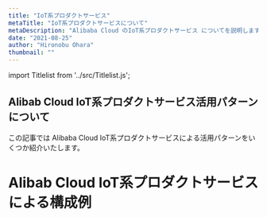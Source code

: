 ```yaml
---
title: "IoT系プロダクトサービス"
metaTitle: "IoT系プロダクトサービスについて"
metaDescription: "Alibaba Cloud のIoT系プロダクトサービス についてを説明します"
date: "2021-08-25"
author: "Hironobu Ohara"
thumbnail: ""
---
```



import Titlelist from '../src/Titlelist.js';


<!-- 
query MyQuery {
  allMarkdownRemark(
    filter: {fileAbsolutePath: {regex: "/usecase-iot/"}}
    sort: {fields: fileAbsolutePath, order: ASC}
  ) {
    nodes {
      frontmatter {
        title
        metaTitle
        metaDescription
        date(formatString: "yyyy/MM/DD")
        author       
      }
      fileAbsolutePath
    }
  }
}
-->

## Alibab Cloud IoT系プロダクトサービス活用パターンについて

この記事では Alibaba Cloud IoT系プロダクトサービスによる活用パターンをいくつか紹介いたします。

# Alibab Cloud IoT系プロダクトサービスによる構成例


<Titlelist 
    metaTitle="IoT Platform MQTT通信方法"
    metaDescription="Alibaba Cloud IoT Platform入門　MQTT通信してみた"
    url="https://sbopsv.github.io/cloud-tech/usecase-iot/IOT_001_MQTT"
    imageurl="https://raw.githubusercontent.com/sbopsv/cloud-tech/master/content/usecase-iot/IoT_Platform_images_17680117127207100000/20190625140901.png"
    date="2019/06/25"
    author="SBC engineer blog"
/>


<Titlelist 
    metaTitle="IoT Platform接続方法"
    metaDescription="Alibaba Cloud  IoT Platformに接続してみました"
    url="https://sbopsv.github.io/cloud-tech/usecase-iot/IOT_002_connected_IoT_Platform"
    imageurl="https://raw.githubusercontent.com/sbopsv/cloud-tech/master/content/usecase-iot/IoT_Platform_images_26006613500633700/20200121092346.png"
    date="2020/01/21"
    author="SBC engineer blog"
/>

<Titlelist 
    metaTitle="IoT Platform Rule Engineの紹介"
    metaDescription="IoT Platformのルールエンジンについて"
    url="https://sbopsv.github.io/cloud-tech/usecase-iot/IOT_003_IoT_PF-Rule-Engine"
    imageurl="https://raw.githubusercontent.com/sbopsv/cloud-tech/master/content/usecase-iot/IoT_Platform_images_26006613507773200/20200212144842.png"
    date="2020/02/12"
    author="SBC engineer blog"
/>

<Titlelist 
    metaTitle="Arduino+Linebotスマートホーム"
    metaDescription="Arduino + Alibaba IoT Platform + Linebotで擬似スマートホームを実現する"
    url="https://sbopsv.github.io/cloud-tech/usecase-iot/IOT_004_Arduino_IoT_PF_Linebo"
    imageurl="https://raw.githubusercontent.com/sbopsv/cloud-tech/master/content/usecase-iot/IoT_Platform_images_26006613529396500/20200303173314.png"
    date="2020/03/05"
    author="SBC engineer blog"
/>

<Titlelist 
    metaTitle="Raspberry pi連携開発方法_Part1"
    metaDescription="IoT StudioでRaspberry piに基づいてワンストップ開発を試して見た(前編)"
    url="https://sbopsv.github.io/cloud-tech/usecase-iot/IOT_006_RaspberryPi_part1"
    imageurl="https://raw.githubusercontent.com/sbopsv/cloud-tech/master/content/usecase-iot/IoT_Platform_images_26006613543155600/20200331023643.png"
    date="2020/03/31"
    author="sbc_fengqi"
/>

<Titlelist 
    metaTitle="Raspberry pi連携開発方法_Part2"
    metaDescription="IoT StudioでRaspberry piに基づいてワンストップ開発を試して見た(後編)"
    url="https://sbopsv.github.io/cloud-tech/usecase-iot/IOT_007_RaspberryPi_part2"
    imageurl="https://raw.githubusercontent.com/sbopsv/cloud-tech/master/content/usecase-iot/IoT_Platform_images_26006613543250900/20200331220355.png"
    date="2020/03/31"
    author="sbc_fengqi"
/>

<Titlelist 
    metaTitle="IoT Studioで公開API作成方法"
    metaDescription="IoT Studioで公開APIを作ってみた"
    url="https://sbopsv.github.io/cloud-tech/usecase-iot/IOT_008_PublicAPI"
    imageurl="https://raw.githubusercontent.com/sbopsv/cloud-tech/master/content/usecase-iot/IoT_Platform_images_26006613634696805/20200930223058.png"
    date="2020/09/30"
    author="sbc_fengqi"
/>


<Titlelist 
    metaTitle="IoT StudioでWebページ作成"
    metaDescription="IoT StudioでWebページを作ってみました"
    url="https://sbopsv.github.io/cloud-tech/usecase-iot/IOT_009_IoT_Studio_Web"
    imageurl="https://raw.githubusercontent.com/sbopsv/cloud-tech/master/content/usecase-iot/IoT_Platform_images_26006613501570500/20200123165009.gif"
    date="2020/01/23"
    author="SBC engineer blog"
/>


<Titlelist 
    metaTitle="ArduinoからDataVへ可視化"
    metaDescription="IoTPlatformへArduinoからデータを送りDataVで可視化する"
    url="https://sbopsv.github.io/cloud-tech/usecase-iot/IOT_010_Arduino_DataV"
    imageurl="https://raw.githubusercontent.com/sbopsv/cloud-tech/master/content/usecase-iot/IoT_Platform_images_26006613530397700/20200309142543.png"
    date="2020/03/11"
    author="SBC engineer blog"
/>


<Titlelist 
    metaTitle="Link AnalyticsでSQLジョブ"
    metaDescription="Link AnalyticsのSQLジョブを作って見ました"
    url="https://sbopsv.github.io/cloud-tech/usecase-iot/IOT_011_Link_Analytics_SQL_job"
    imageurl="https://raw.githubusercontent.com/sbopsv/cloud-tech/master/content/usecase-iot/IoT_Platform_images_26006613530397700/20200304123446.png"
    date="2020/03/13"
    author="SBC engineer blog"
/>

<Titlelist 
    metaTitle="Link AnalyticsでBIM"
    metaDescription="Link AnalyticsでBIMを作って見た"
    url="https://sbopsv.github.io/cloud-tech/usecase-iot/IOT_012_Link_Analytics_BIM"
    imageurl="https://raw.githubusercontent.com/sbopsv/cloud-tech/master/content/usecase-iot/IoT_Platform_images_26006613530398500/20200305110359.png"
    date="2020/03/13"
    author="SBC engineer blog"
/>


<Titlelist 
    metaTitle="Link Analyticsで地図可視化"
    metaDescription="Link Analyticsの地図可視化を触って見た"
    url="https://sbopsv.github.io/cloud-tech/usecase-iot/IOT_013_Link_Analytics_Map"
    imageurl="https://raw.githubusercontent.com/sbopsv/cloud-tech/master/content/usecase-iot/IoT_Platform_images_26006613530398100/20200311114742.png"
    date="2020/03/13"
    author="SBC engineer blog"
/>

